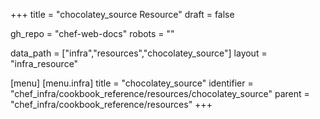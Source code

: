 +++
title = "chocolatey_source Resource"
draft = false

gh_repo = "chef-web-docs"
robots = ""

data_path = ["infra","resources","chocolatey_source"]
layout = "infra_resource"


[menu]
  [menu.infra]
    title = "chocolatey_source"
    identifier = "chef_infra/cookbook_reference/resources/chocolatey_source"
    parent = "chef_infra/cookbook_reference/resources"
+++

<!-- The contents of this page are automatically generated from the chocolatey_source.yaml file in the data directory. -->
<!-- To suggest a change, edit the https://github.com/chef/chef/blob/master/lib/chef/resource/chocolatey_source.rb file
      and submit a pull request to the https://github.com/chef/chef repository. -->
